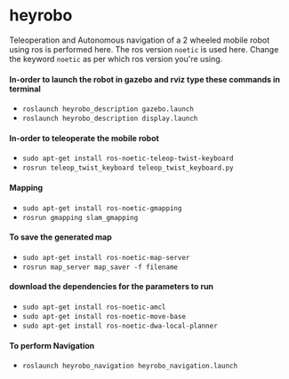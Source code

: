 # heyrobo
Teleoperation and Autonomous navigation of a 2 wheeled mobile robot using ros is performed here.
The ros version `noetic` is used here. Change the keyword `noetic` as per which ros version you're using.


#### In-order to launch the robot in gazebo and rviz type these commands in terminal
* `roslaunch heyrobo_description gazebo.launch`
* `roslaunch heyrobo_description display.launch`
#### In-order to teleoperate the mobile robot
* `sudo apt-get install ros-noetic-teleop-twist-keyboard`
* `rosrun teleop_twist_keyboard teleop_twist_keyboard.py`
#### Mapping
* `sudo apt-get install ros-noetic-gmapping`
* `rosrun gmapping slam_gmapping`
#### To save the generated map
* `sudo apt-get install ros-noetic-map-server`
* `rosrun map_server map_saver -f filename`
#### download the dependencies for the parameters to run
* `sudo apt-get install ros-noetic-amcl`
* `sudo apt-get install ros-noetic-move-base`
* `sudo apt-get install ros-noetic-dwa-local-planner`
#### To perform Navigation 
* `roslaunch heyrobo_navigation heyrobo_navigation.launch`
